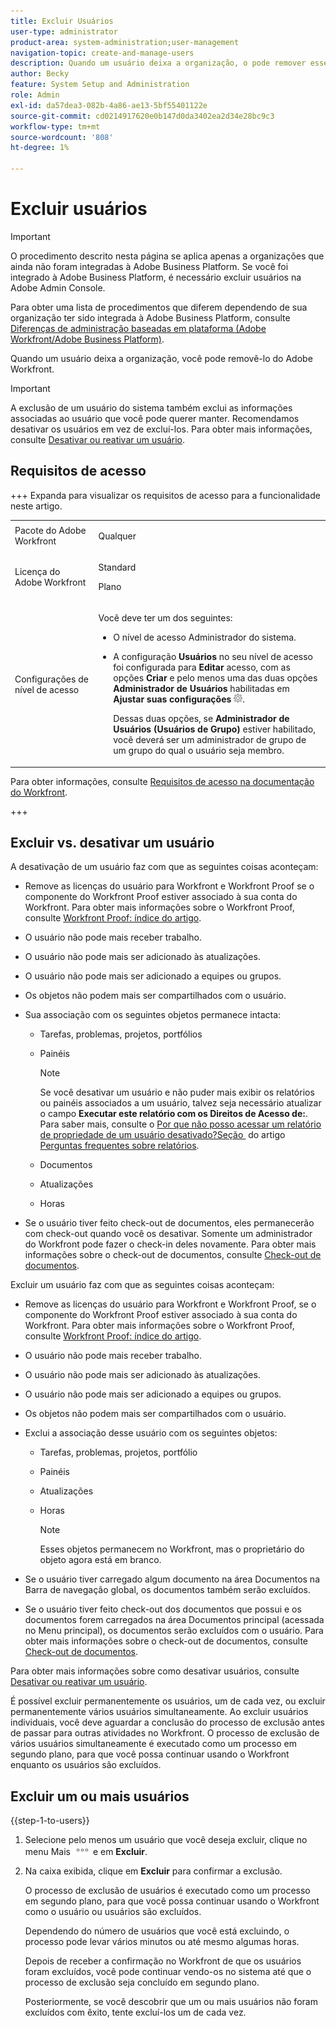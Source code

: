 ```yaml
---
title: Excluir Usuários
user-type: administrator
product-area: system-administration;user-management
navigation-topic: create-and-manage-users
description: Quando um usuário deixa a organização, o pode remover esse usuário do Workfront, embora recomendemos desativar os usuários em vez de excluí-los.
author: Becky
feature: System Setup and Administration
role: Admin
exl-id: da57dea3-082b-4a86-ae13-5bf55401122e
source-git-commit: cd0214917620e0b147d0da3402ea2d34e28bc9c3
workflow-type: tm+mt
source-wordcount: '808'
ht-degree: 1%

---
```


# Excluir usuários

>[!IMPORTANT]
>
>O procedimento descrito nesta página se aplica apenas a organizações que ainda não foram integradas à Adobe Business Platform. Se você foi integrado à Adobe Business Platform, é necessário excluir usuários na Adobe Admin Console.
>
>Para obter uma lista de procedimentos que diferem dependendo de sua organização ter sido integrada à Adobe Business Platform, consulte [Diferenças de administração baseadas em plataforma (Adobe Workfront/Adobe Business Platform)](../../../administration-and-setup/get-started-wf-administration/actions-in-admin-console.md).

Quando um usuário deixa a organização, você pode removê-lo do Adobe Workfront.

>[!IMPORTANT]
>
>A exclusão de um usuário do sistema também exclui as informações associadas ao usuário que você pode querer manter. Recomendamos desativar os usuários em vez de excluí-los. Para obter mais informações, consulte [Desativar ou reativar um usuário](../../../administration-and-setup/add-users/create-and-manage-users/deactivate-a-user.md).
<!--
>* The procedure described on this page applies only to organizations that have not yet been onboarded to the Admin Console. If your organization has been onboarded to the Adobe Admin Console, you must perform this action through the Adobe Admin Console.
>
>Deleting a user from the [!DNL Adobe Admin Console] deactivates the user in [!DNL Workfront], but does not delete them from [!DNL Workfront].
>
>  For instructions on deleting a user in the Adobe Admin Console, see the section "Permanently delete users" in the article [Manage users individually](https://helpx.adobe.com/br/enterprise/using/manage-users-individually.html) or contact your Adobe Admin Console Administrator.
>
>  For a list of procedures that differ based on whether your organization has been onboarded to the Adobe Admin Console, see [Platform-based administration differences (Adobe Workfront/Adobe Business Platform)](../../../administration-and-setup/get-started-wf-administration/actions-in-admin-console.md).
>
-->

## Requisitos de acesso

+++ Expanda para visualizar os requisitos de acesso para a funcionalidade neste artigo.

<table style="table-layout:auto"> 
 <col> 
 <col> 
 <tbody> 
  <tr> 
   <td>Pacote do Adobe Workfront</td> 
   <td><p>Qualquer</p></td> 
  </tr> 
  <tr> 
   <td>Licença do Adobe Workfront</td> 
   <td><p>Standard</p><p>Plano</p></td> 
  </tr> 
  <tr> 
   <td>Configurações de nível de acesso</td> 
   <td> <p>Você deve ter um dos seguintes:</p> 
    <ul> 
     <li> <p>O nível de acesso Administrador do sistema. </li> 
     <li> <p>A configuração <b>Usuários</b> no seu nível de acesso foi configurada para <b>Editar</b> acesso, com as opções <b>Criar</b> e pelo menos uma das duas opções <b>Administrador de Usuários</b> habilitadas em <b>Ajustar suas configurações</b> <img src="assets/gear-icon-in-access-levels.png">. </p> <p>Dessas duas opções, se <b>Administrador de Usuários (Usuários de Grupo)</b> estiver habilitado, você deverá ser um administrador de grupo de um grupo do qual o usuário seja membro.</p> </li> 
    </ul> </td> 
  </tr> 
 </tbody> 
</table>

Para obter informações, consulte [Requisitos de acesso na documentação do Workfront](/help/quicksilver/administration-and-setup/add-users/access-levels-and-object-permissions/access-level-requirements-in-documentation.md).

+++

## Excluir vs. desativar um usuário

A desativação de um usuário faz com que as seguintes coisas aconteçam:

* Remove as licenças do usuário para Workfront e Workfront Proof se o componente do Workfront Proof estiver associado à sua conta do Workfront. Para obter mais informações sobre o Workfront Proof, consulte [Workfront Proof: índice do artigo](../../../workfront-proof/workfront-proof.md).
* O usuário não pode mais receber trabalho.
* O usuário não pode mais ser adicionado às atualizações.
* O usuário não pode mais ser adicionado a equipes ou grupos.
* Os objetos não podem mais ser compartilhados com o usuário.
* Sua associação com os seguintes objetos permanece intacta:

   * Tarefas, problemas, projetos, portfólios
   * Painéis

     >[!NOTE]
     >
     >Se você desativar um usuário e não puder mais exibir os relatórios ou painéis associados a um usuário, talvez seja necessário atualizar o campo **Executar este relatório com os Direitos de Acesso de:**.\
     >Para saber mais, consulte o [Por que não posso acessar um relatório de propriedade de um usuário desativado?Seção &#x200B;](../../../reports-and-dashboards/reports/tips-tricks-and-troubleshooting/reports-faq.md#why) do artigo [Perguntas frequentes sobre relatórios](../../../reports-and-dashboards/reports/tips-tricks-and-troubleshooting/reports-faq.md).

   * Documentos
   * Atualizações
   * Horas

* Se o usuário tiver feito check-out de documentos, eles permanecerão com check-out quando você os desativar. Somente um administrador do Workfront pode fazer o check-in deles novamente. Para obter mais informações sobre o check-out de documentos, consulte [Check-out de documentos](../../../documents/managing-documents/check-out-documents.md).

Excluir um usuário faz com que as seguintes coisas aconteçam:

* Remove as licenças do usuário para Workfront e Workfront Proof, se o componente do Workfront Proof estiver associado à sua conta do Workfront. Para obter mais informações sobre o Workfront Proof, consulte [Workfront Proof: índice do artigo](../../../workfront-proof/workfront-proof.md).
* O usuário não pode mais receber trabalho.
* O usuário não pode mais ser adicionado às atualizações.
* O usuário não pode mais ser adicionado a equipes ou grupos.
* Os objetos não podem mais ser compartilhados com o usuário.
* Exclui a associação desse usuário com os seguintes objetos:

   * Tarefas, problemas, projetos, portfólio
   * Painéis

     <!--
     >[!NOTE]
     >
     >You also lose access to custom sections that contained dashboards associated to the deleted user.  
     >To learn more, see the [How do I access a dashboard that contains a report owned by a deleted user?](../../../reports-and-dashboards/reports/tips-tricks-and-troubleshooting/reports-faq.md#how) section of the [Reports FAQs](../../../reports-and-dashboards/reports/tips-tricks-and-troubleshooting/reports-faq.md) article.
     -->

   * Atualizações
   * Horas

     >[!NOTE]
     >
     >Esses objetos permanecem no Workfront, mas o proprietário do objeto agora está em branco.

* Se o usuário tiver carregado algum documento na área Documentos na Barra de navegação global, os documentos também serão excluídos.
* Se o usuário tiver feito check-out dos documentos que possui e os documentos forem carregados na área Documentos principal (acessada no Menu principal), os documentos serão excluídos com o usuário. Para obter mais informações sobre o check-out de documentos, consulte [Check-out de documentos](../../../documents/managing-documents/check-out-documents.md).

Para obter mais informações sobre como desativar usuários, consulte [Desativar ou reativar um usuário](../../../administration-and-setup/add-users/create-and-manage-users/deactivate-a-user.md).

É possível excluir permanentemente os usuários, um de cada vez, ou excluir permanentemente vários usuários simultaneamente. Ao excluir usuários individuais, você deve aguardar a conclusão do processo de exclusão antes de passar para outras atividades no Workfront. O processo de exclusão de vários usuários simultaneamente é executado como um processo em segundo plano, para que você possa continuar usando o Workfront enquanto os usuários são excluídos.

## Excluir um ou mais usuários

{{step-1-to-users}}

1. Selecione pelo menos um usuário que você deseja excluir, clique no menu Mais ![ícone Mais](assets/more-icon.png) e em **Excluir**.
1. Na caixa exibida, clique em **Excluir** para confirmar a exclusão.

   O processo de exclusão de usuários é executado como um processo em segundo plano, para que você possa continuar usando o Workfront como o usuário ou usuários são excluídos.

   Dependendo do número de usuários que você está excluindo, o processo pode levar vários minutos ou até mesmo algumas horas.

   Depois de receber a confirmação no Workfront de que os usuários foram excluídos, você pode continuar vendo-os no sistema até que o processo de exclusão seja concluído em segundo plano.

   Posteriormente, se você descobrir que um ou mais usuários não foram excluídos com êxito, tente excluí-los um de cada vez.
